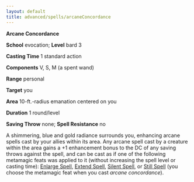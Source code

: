 ```yaml
---
layout: default
title: advanced/spells/arcaneConcordance
---
```

 **Arcane Concordance**

**School** evocation; **Level** bard 3

**Casting Time** 1 standard action

**Components** V, S, M (a spent wand)

**Range** personal

**Target** you

**Area** 10-ft.-radius emanation centered on you

**Duration** 1 round/level

**Saving Throw** none; **Spell Resistance** no

A shimmering, blue and gold radiance surrounds you, enhancing arcane spells cast by your allies within its area. Any arcane spell cast by a creature within the area gains a +1 enhancement bonus to the DC of any saving throws against the spell, and can be cast as if one of the following metamagic feats was applied to it (without increasing the spell level or casting time): [Enlarge Spell](../../feats#_enlarge-spell), [Extend Spell](../../feats#_extend-spell), [Silent Spell](../../feats#_silent-spell), or [Still Spell](../../feats#_still-spell) (you choose the metamagic feat when you cast _arcane concordance_).

